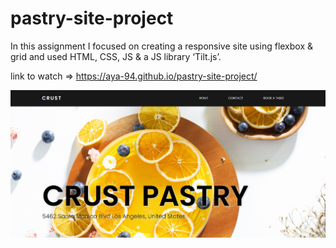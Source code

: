 # pastry-site-project

In this assignment I focused on creating a responsive site using 
flexbox & grid and used HTML, CSS, JS & a JS library ‘Tilt.js’.

link to watch => https://aya-94.github.io/pastry-site-project/

![](./images/crust-image.png)
